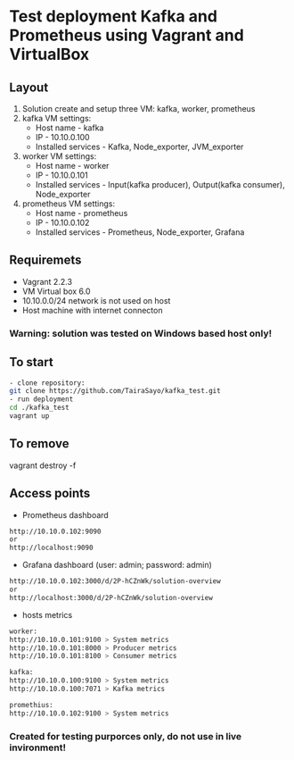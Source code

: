 # Test deployment Kafka and Prometheus using Vagrant and VirtualBox

## Layout

1. Solution create and setup three VM: kafka, worker, prometheus
2. kafka VM settings:
    - Host name - kafka
    - IP - 10.10.0.100
    - Installed services - Kafka, Node_exporter, JVM_exporter
3. worker VM settings:
    - Host name - worker
    - IP - 10.10.0.101
    - Installed services - Input(kafka producer), Output(kafka consumer), Node_exporter
4. prometheus VM settings:
    - Host name - prometheus
    - IP - 10.10.0.102
    - Installed services - Prometheus, Node_exporter, Grafana

## Requiremets

- Vagrant 2.2.3
- VM Virtual box 6.0
- 10.10.0.0/24 network is not used on host
- Host machine with internet connecton
### Warning: solution was tested on Windows based host only!

## To start

```bash
- clone repository:
git clone https://github.com/TairaSayo/kafka_test.git
- run deployment
cd ./kafka_test
vagrant up
```

## To remove

vagrant destroy -f

## Access points

- Prometheus dashboard

```bash
http://10.10.0.102:9090
or
http://localhost:9090
```

- Grafana dashboard (user: admin; password: admin)

```bash
http://10.10.0.102:3000/d/2P-hCZnWk/solution-overview
or
http://localhost:3000/d/2P-hCZnWk/solution-overview
```

- hosts metrics

```bash
worker:
http://10.10.0.101:9100 > System metrics
http://10.10.0.101:8000 > Producer metrics
http://10.10.0.101:8100 > Consumer metrics

kafka:
http://10.10.0.100:9100 > System metrics
http://10.10.0.100:7071 > Kafka metrics

promethius:
http://10.10.0.102:9100 > System metrics
```

### Created for testing purporces only, do not use in live invironment!
